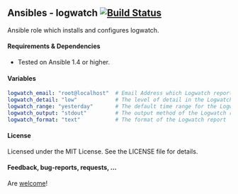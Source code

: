 ## Ansibles - logwatch [![Build Status](https://travis-ci.org/Ansibles/logwatch.png)](https://travis-ci.org/Ansibles/logwatch)

Ansible role which installs and configures logwatch.


#### Requirements & Dependencies
- Tested on Ansible 1.4 or higher.


#### Variables

```yaml
logwatch_email: "root@localhost"  # Email Address which Logwatch reports to
logwatch_detail: "low"            # The level of detail in the Logwatch report
logwatch_range: "yesterday"       # The default time range for the Logwatch report
logwatch_output: "stdout"         # The output method of the Logwatch report
logwatch_format: "text"           # The format of the Logwatch report
```


#### License

Licensed under the MIT License. See the LICENSE file for details.


#### Feedback, bug-reports, requests, ...

Are [welcome](https://github.com/ansibles/logwatch/issues)!
